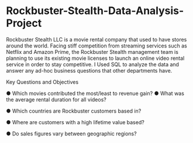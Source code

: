 # Rockbuster-Stealth-Data-Analysis-Project
Rockbuster Stealth LLC is a movie rental company that used to have stores around the world. Facing stiff competition from streaming services such as Netflix and Amazon Prime, the Rockbuster Stealth management team is planning to use its existing movie licenses to launch an online video rental service in order to stay competitive. I Used SQL to analyze the data and answer any ad-hoc business questions that other departments have.

Key Questions and Objectives

● Which movies contributed the most/least to revenue gain?
● What was the average rental duration for all videos?

● Which countries are Rockbuster customers based in?

● Where are customers with a high lifetime value based?

● Do sales figures vary between geographic regions?
